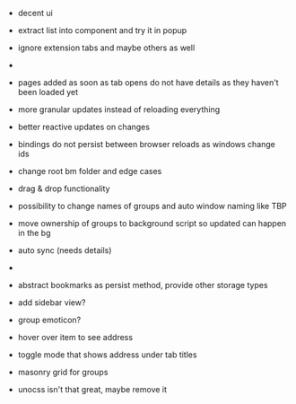 - decent ui

- extract list into component and try it in popup
- ignore extension tabs and maybe others as well
- 
- pages added as soon as tab opens do not have details as they haven't been loaded yet
- more granular updates instead of reloading everything
- better reactive updates on changes
- bindings do not persist between browser reloads as windows change ids

- change root bm folder and edge cases
- drag & drop functionality
- possibility to change names of groups and auto window naming like TBP

- move ownership of groups to background script so updated can happen in the bg
- auto sync (needs details)
- 
- abstract bookmarks as persist method, provide other storage types
- add sidebar view?
- group emoticon?

- hover over item to see address
- toggle mode that shows address under tab titles

- masonry grid for groups
- unocss isn't that great, maybe remove it